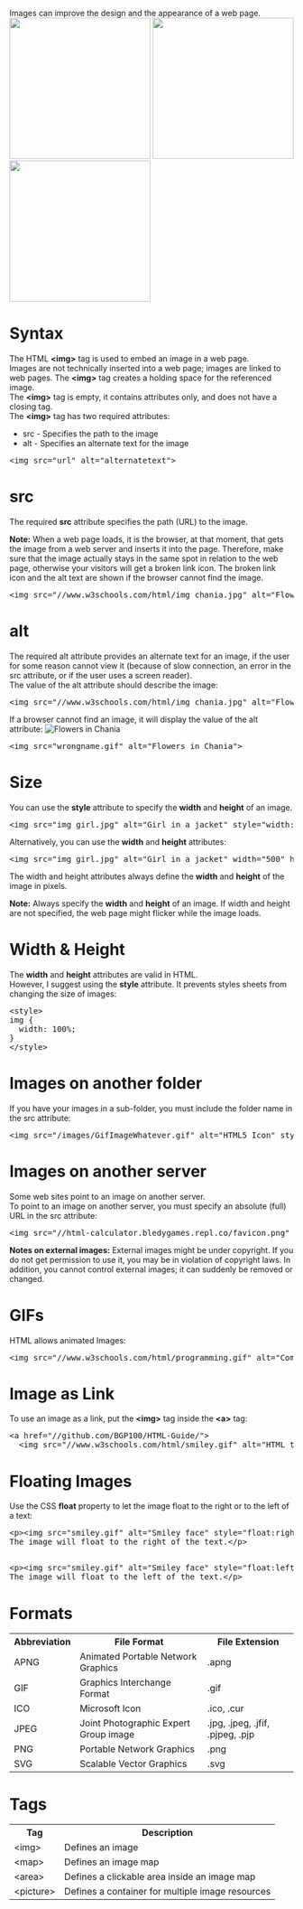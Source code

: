Images can improve the design and the appearance of a web page.
<br>
<img src="https://www.w3schools.com/html/pic_trulli.jpg" height="250px">
<img src="https://www.w3schools.com/html/img_girl.jpg" height="250px">
<img src="https://www.w3schools.com/html/img_chania.jpg" height="250px">
<h1>Syntax</h1>
The HTML <b>&lt;img&gt;</b> tag is used to embed an image in a web page.
<br>
Images are not technically inserted into a web page; images are linked to web pages. The <b>&lt;img&gt;</b> tag creates a holding space for the referenced image.
<br>
The <b>&lt;img&gt;</b> tag is empty, it contains attributes only, and does not have a closing tag.
<br>
The <b>&lt;img&gt;</b> tag has two required attributes:
<ul>
  <li>src - Specifies the path to the image</li>
  <li>alt - Specifies an alternate text for the image</li>
</ul>
<pre>&lt;img src="url" alt="alternatetext"&gt;</pre>
<h1>src</h1>
The required <b>src</b> attribute specifies the path (URL) to the image.
<p></p>
<b>Note:</b> When a web page loads, it is the browser, at that moment, that gets the image from a web server and inserts it into the page. Therefore, make sure that the image actually stays in the same spot in relation to the web page, otherwise your visitors will get a broken link icon. The broken link icon and the alt text are shown if the browser cannot find the image.
<pre>&lt;img src="//www.w3schools.com/html/img_chania.jpg" alt="Flowers in Chania"&gt;</pre>
<h1>alt</h1>
The required alt attribute provides an alternate text for an image, if the user for some reason cannot view it (because of slow connection, an error in the src attribute, or if the user uses a screen reader).
<br>
The value of the alt attribute should describe the image:
<pre>&lt;img src="//www.w3schools.com/html/img_chania.jpg" alt="Flowers in Chania"&gt;</pre>
If a browser cannot find an image, it will display the value of the alt attribute:
<img src="wrongname.gif" alt="Flowers in Chania">
<pre>&lt;img src="wrongname.gif" alt="Flowers in Chania"&gt;</pre>
<h1>Size</h1>
You can use the <b>style</b> attribute to specify the <b>width</b> and <b>height</b> of an image.
<pre>&lt;img src="img_girl.jpg" alt="Girl in a jacket" style="width:500px;height:600px;"&gt;</pre>
Alternatively, you can use the <b>width</b> and <b>height</b> attributes:
<pre>&lt;img src="img_girl.jpg" alt="Girl in a jacket" width="500" height="600"&gt;</pre>
The width and height attributes always define the <b>width</b> and <b>height</b> of the image in pixels.
<p></p>
<b>Note:</b> Always specify the <b>width</b> and <b>height</b> of an image. If width and height are not specified, the web page might flicker while the image loads.
<h1>Width & Height</h1>
The <b>width</b> and <b>height</b> attributes are valid in HTML.
<br>
However, I suggest using the <b>style</b> attribute. It prevents styles sheets from changing the size of images:
<pre>
&lt;style&gt;
img {
  width: 100%;
}
&lt;/style&gt;
</pre>
<h1>Images on another folder</h1>
If you have your images in a sub-folder, you must include the folder name in the src attribute:
<pre>&lt;img src="/images/GifImageWhatever.gif" alt="HTML5 Icon" style="width:128px;height:128px;"&gt;</pre>
<h1>Images on another server</h1>
Some web sites point to an image on another server.
<br>
To point to an image on another server, you must specify an absolute (full) URL in the src attribute:
<pre>&lt;img src="//html-calculator.bledygames.repl.co/favicon.png" alt="BGP100's Profile Photo"&gt;</pre>
<b>Notes on external images:</b> External images might be under copyright. If you do not get permission to use it, you may be in violation of copyright laws. In addition, you cannot control external images; it can suddenly be removed or changed.
<h1>GIFs</h1>
HTML allows animated Images:
<pre>&lt;img src="//www.w3schools.com/html/programming.gif" alt="Computer Man" style="width:48px;height:48px;"&gt;</pre>
<h1>Image as Link</h1>
To use an image as a link, put the <b>&lt;img&gt;</b> tag inside the <b>&lt;a&gt;</b> tag:
<pre>
&lt;a href="//github.com/BGP100/HTML-Guide/"&gt;
  &lt;img src="//www.w3schools.com/html/smiley.gif" alt="HTML tutorial" style="width:42px;height:42px;"&gt;&lt;/a&gt;
</pre>
<h1>Floating Images</h1>
Use the CSS <b>float</b> property to let the image float to the right or to the left of a text:
<pre>
&lt;p&gt;&lt;img src="smiley.gif" alt="Smiley face" style="float:right;width:42px;height:42px;"&gt;
The image will float to the right of the text.&lt;/p&gt;
<p></p>
&lt;p&gt;&lt;img src="smiley.gif" alt="Smiley face" style="float:left;width:42px;height:42px;"&gt;
The image will float to the left of the text.&lt;/p&gt;
</pre>
<h1>Formats</h1>
<table class="ws-table-all notranslate">
  <tr>
    <th>Abbreviation</th>
    <th>File Format</th>
    <th>File Extension</th>
  </tr>
  <tr>
    <td>APNG</td>
    <td>Animated Portable Network Graphics</td>
    <td>.apng</td>
  </tr>
  <tr>
    <td>GIF</td>
    <td>Graphics Interchange Format</td>
    <td>.gif</td>
  </tr>
  <tr>
    <td>ICO</td>
    <td>Microsoft Icon</td>
    <td>.ico, .cur </td>
  </tr>
  <tr>
    <td>JPEG</td>
    <td>Joint Photographic Expert Group image</td>
    <td>.jpg, .jpeg, .jfif, .pjpeg, .pjp</td>
  </tr>
  <tr>
    <td>PNG</td>
    <td>Portable Network Graphics</td>
    <td>.png</td>
  </tr>
  <tr>
    <td>SVG</td>
    <td>Scalable Vector Graphics</td>
    <td>.svg</td>
  </tr>
</table>
<h1>Tags</h1>
<table class="ws-table-all notranslate">
  <tr>
    <th>Tag</th>
    <th>Description</th>
  </tr>
  <tr>
    <td>&lt;img&gt;</td>
    <td>Defines an image</td>
  </tr>
  <tr>
    <td>&lt;map&gt;</td>
    <td>Defines an image map</td>
  </tr>
  <tr>
    <td>&lt;area&gt;</td>
    <td>Defines a clickable area inside an image map</td>
  </tr>
  <tr>
    <td>&lt;picture&gt;</td>
    <td>Defines a container for multiple image resources</td>
  </tr>
</table>
